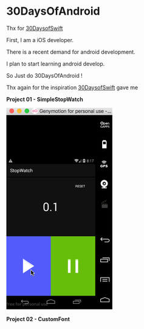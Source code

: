 # 30DaysOfAndroid

Thx for [30DaysofSwift](https://github.com/allenwong/30DaysofSwift)

First, I am a iOS developer.

There is a recent demand for android development.

I plan to start learning android develop.

So Just do 30DaysOfAndroid !

Thx again for the inspiration [30DaysofSwift](https://github.com/allenwong/30DaysofSwift) gave me

**Project 01 - SimpleStopWatch**

![proj1.gif](img/proj1.gif)

**Project 02 - CustomFont**